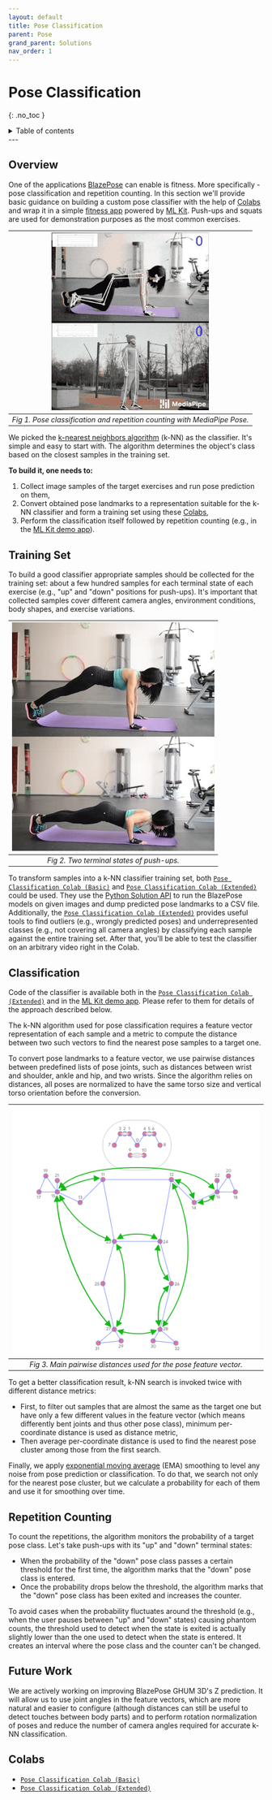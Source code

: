 ```yaml
---
layout: default
title: Pose Classification
parent: Pose
grand_parent: Solutions
nav_order: 1
---
```


# Pose Classification
{: .no_toc }

<details close markdown="block">
  <summary>
    Table of contents
  </summary>
  {: .text-delta }
1. TOC
{:toc}
</details>
---

## Overview

One of the applications
[BlazePose](https://ai.googleblog.com/2020/08/on-device-real-time-body-pose-tracking.html)
can enable is fitness. More specifically - pose classification and repetition
counting. In this section we'll provide basic guidance on building a custom pose
classifier with the help of [Colabs](#colabs) and wrap it in a simple
[fitness app](https://mediapipe.page.link/mlkit-pose-classification-demo-app)
powered by [ML Kit](https://developers.google.com/ml-kit). Push-ups and squats
are used for demonstration purposes as the most common exercises.

![pose_classification_pushups_and_squats.gif](../images/mobile/pose_classification_pushups_and_squats.gif) |
:--------------------------------------------------------------------------------------------------------: |
*Fig 1. Pose classification and repetition counting with MediaPipe Pose.*                                  |

We picked the
[k-nearest neighbors algorithm](https://en.wikipedia.org/wiki/K-nearest_neighbors_algorithm)
(k-NN) as the classifier. It's simple and easy to start with. The algorithm
determines the object's class based on the closest samples in the training set.

**To build it, one needs to:**

1.  Collect image samples of the target exercises and run pose prediction on
    them,
2.  Convert obtained pose landmarks to a representation suitable for the k-NN
    classifier and form a training set using these [Colabs](#colabs),
3.  Perform the classification itself followed by repetition counting (e.g., in
    the
    [ML Kit demo app](https://mediapipe.page.link/mlkit-pose-classification-demo-app)).

## Training Set

To build a good classifier appropriate samples should be collected for the
training set: about a few hundred samples for each terminal state of each
exercise (e.g., "up" and "down" positions for push-ups). It's important that
collected samples cover different camera angles, environment conditions, body
shapes, and exercise variations.

![pose_classification_pushups_un_and_down_samples.jpg](../images/mobile/pose_classification_pushups_un_and_down_samples.jpg) |
:--------------------------------------------------------------------------------------------------------------------------: |
*Fig 2. Two terminal states of push-ups.*                                                                                    |

To transform samples into a k-NN classifier training set, both
[`Pose Classification Colab (Basic)`] and
[`Pose Classification Colab (Extended)`] could be used. They use the
[Python Solution API](./pose.md#python-solution-api) to run the BlazePose models
on given images and dump predicted pose landmarks to a CSV file. Additionally,
the [`Pose Classification Colab (Extended)`] provides useful tools to find
outliers (e.g., wrongly predicted poses) and underrepresented classes (e.g., not
covering all camera angles) by classifying each sample against the entire
training set. After that, you'll be able to test the classifier on an arbitrary
video right in the Colab.

## Classification

Code of the classifier is available both in the
[`Pose Classification Colab (Extended)`] and in the
[ML Kit demo app](https://mediapipe.page.link/mlkit-pose-classification-demo-app).
Please refer to them for details of the approach described below.

The k-NN algorithm used for pose classification requires a feature vector
representation of each sample and a metric to compute the distance between two
such vectors to find the nearest pose samples to a target one.

To convert pose landmarks to a feature vector, we use pairwise distances between
predefined lists of pose joints, such as distances between wrist and shoulder,
ankle and hip, and two wrists. Since the algorithm relies on distances, all
poses are normalized to have the same torso size and vertical torso orientation
before the conversion.

![pose_classification_pairwise_distances.png](../images/mobile/pose_classification_pairwise_distances.png) |
:--------------------------------------------------------------------------------------------------------: |
*Fig 3. Main pairwise distances used for the pose feature vector.*                                         |

To get a better classification result, k-NN search is invoked twice with
different distance metrics:

*   First, to filter out samples that are almost the same as the target one but
    have only a few different values in the feature vector (which means
    differently bent joints and thus other pose class), minimum per-coordinate
    distance is used as distance metric,
*   Then average per-coordinate distance is used to find the nearest pose
    cluster among those from the first search.

Finally, we apply
[exponential moving average](https://en.wikipedia.org/wiki/Moving_average#Exponential_moving_average)
(EMA) smoothing to level any noise from pose prediction or classification. To do
that, we search not only for the nearest pose cluster, but we calculate a
probability for each of them and use it for smoothing over time.

## Repetition Counting

To count the repetitions, the algorithm monitors the probability of a target
pose class. Let's take push-ups with its "up" and "down" terminal states:

*   When the probability of the "down" pose class passes a certain threshold for
    the first time, the algorithm marks that the "down" pose class is entered.
*   Once the probability drops below the threshold, the algorithm marks that the
    "down" pose class has been exited and increases the counter.

To avoid cases when the probability fluctuates around the threshold (e.g., when
the user pauses between "up" and "down" states) causing phantom counts, the
threshold used to detect when the state is exited is actually slightly lower
than the one used to detect when the state is entered. It creates an interval
where the pose class and the counter can't be changed.

## Future Work

We are actively working on improving BlazePose GHUM 3D's Z prediction. It will
allow us to use joint angles in the feature vectors, which are more natural and
easier to configure (although distances can still be useful to detect touches
between body parts) and to perform rotation normalization of poses and reduce
the number of camera angles required for accurate k-NN classification.

## Colabs

*   [`Pose Classification Colab (Basic)`]
*   [`Pose Classification Colab (Extended)`]

[`Pose Classification Colab (Basic)`]: https://mediapipe.page.link/pose_classification_basic
[`Pose Classification Colab (Extended)`]: https://mediapipe.page.link/pose_classification_extended
